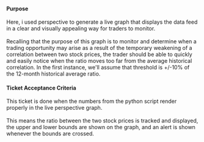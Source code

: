 <h4>Purpose</h4>

Here, i used perspective to generate a live graph that displays the data feed in a clear and visually appealing way for traders to
monitor.<br>
<br>
Recalling that the purpose of this graph is to monitor and determine when a trading opportunity may arise as a result of the
temporary weakening of a correlation between two stock prices, the trader should be able to quickly and easily
notice when the ratio moves too far from the average historical correlation. In the first instance, we'll assume that threshold is
+/-10% of the 12-month historical average ratio.

<h4>Ticket Acceptance Criteria</h4>
This ticket is done when the numbers from the python script render properly in the live perspective graph. <br>
<br>
This means the
ratio between the two stock prices is tracked and displayed, the upper and lower bounds are shown on the graph, and an
alert is shown whenever the bounds are crossed.


